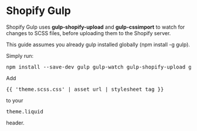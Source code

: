 <h1>Shopify Gulp</h1>
<p>Shopify Gulp uses <strong>gulp-shopify-upload</strong> and <strong>gulp-cssimport</strong> to watch for changes to SCSS files, before uploading them to the Shopify server.</p>
<p>This guide assumes you already gulp installed globally (npm install -g gulp).</p>
<p>Simply run:</p>
<pre>npm install --save-dev gulp gulp-watch gulp-shopify-upload gulp-cssimport</pre>
<p>Add <pre>{{ 'theme.scss.css' | asset_url | stylesheet_tag }}</pre> to your <pre>theme.liquid</pre> header.</p>
